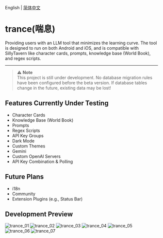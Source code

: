 English | [简体中文](README.md) 

# trance(喘息)

Providing users with an LLM tool that minimizes the learning curve. The tool is designed to run on both Android and iOS, and is compatible with SillyTavern like character cards, prompts, knowledge base (World Book), and regex scripts.

---

> ⚠️ **Note**  
> This project is still under development. No database migration rules have been configured before the beta version. If database tables change in the future, existing data may be lost!

## Features Currently Under Testing

- Character Cards
- Knowledge Base (World Book)
- Prompts
- Regex Scripts
- API Key Groups
- Dark Mode
- Custom Themes
- Gemini
- Custom OpenAI Servers
- API Key Combination & Polling

## Future Plans

- i18n
- Community
- Extension Plugins (e.g., Status Bar)

## Development Preview

![trance_01](/docs/readme/trance_01.webp)
![trance_02](/docs/readme/trance_02.webp)
![trance_03](/docs/readme/trance_03.webp)
![trance_04](/docs/readme/trance_04.webp)
![trance_05](/docs/readme/trance_05.webp)
![trance_06](/docs/readme/trance_06.webp)
![trance_07](/docs/readme/trance_07.webp)